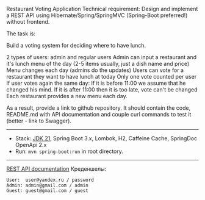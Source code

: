 Restaurant Voting Application
Technical requirement: Design and implement a REST API using Hibernate/Spring/SpringMVC (Spring-Boot preferred!) without frontend.

The task is:

Build a voting system for deciding where to have lunch.

2 types of users: admin and regular users Admin can input a restaurant and it's lunch menu of the day (2-5 items usually, just a dish name and
price) Menu changes each day (admins do the updates) Users can vote for a restaurant they want to have lunch at today Only one vote 
counted per user If user votes again the same day: If it is before 11:00 we assume that he changed his mind. If it is after 11:00 then it is too late, 
vote can't be changed Each restaurant provides a new menu each day.

As a result, provide a link to github repository. It should contain the code, README.md with API documentation and couple curl commands to 
test it (better - link to Swagger).

-------------------------------------------------------------
- Stack: [JDK 21](http://jdk.java.net/21/), Spring Boot 3.x, Lombok, H2, Caffeine Cache, SpringDoc OpenApi 2.x
- Run: `mvn spring-boot:run` in root directory.
-----------------------------------------------------
[REST API documentation](http://localhost:8080/)
Креденшелы:
```
User:  user@yandex.ru / password
Admin: admin@gmail.com / admin
Guest: guest@gmail.com / guest
```
